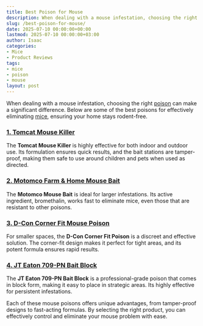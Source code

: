 ```yaml
---
title: Best Poison for Mouse
description: When dealing with a mouse infestation, choosing the right poison can make a significant difference. Below are some of the best poisons for effectively...
slug: /best-poison-for-mouse/
date: 2025-07-10 00:00:00+00:00
lastmod: 2025-07-10 00:00:00+03:00
author: Isaac
categories:
- Mice
- Product Reviews
tags:
- mice
- poison
- mouse
layout: post
---
```

When dealing with a mouse infestation, choosing the right [poison](https://pestpolicy.com/best-gopher-poison/) can make a significant difference. Below are some of the best poisons for effectively eliminating [mice](https://pestpolicy.com/how-much-is-an-exterminator-for-mice/), ensuring your home stays rodent-free.
### [1. Tomcat Mouse Killer](https://www.amazon.com/dp/B00J4LFSN4?tag=p-policy-20)
The
**Tomcat Mouse Killer**
is highly effective for both indoor and outdoor use. Its formulation ensures quick results, and the bait stations are tamper-proof, making them safe to use around children and pets when used as directed.
### [2. Motomco Farm & Home Mouse Bait](https://www.amazon.com/dp/B000J28JY0?tag=p-policy-20)
The
**Motomco Mouse Bait**
is ideal for larger infestations. Its active ingredient, bromethalin, works fast to eliminate mice, even those that are resistant to other poisons.
### [3. D-Con Corner Fit Mouse Poison](https://www.amazon.com/dp/B01IAPSPIC?tag=p-policy-20)
For smaller spaces, the
**D-Con Corner Fit Poison**
is a discreet and effective solution. The corner-fit design makes it perfect for tight areas, and its potent formula ensures rapid results.
### [4. JT Eaton 709-PN Bait Block](https://www.amazon.com/dp/B07VLRD8L2?tag=p-policy-20)
The
**JT Eaton 709-PN Bait Block**
is a professional-grade poison that comes in block form, making it easy to place in strategic areas. Its highly effective for persistent infestations.

Each of these mouse poisons offers unique advantages, from tamper-proof designs to fast-acting formulas. By selecting the right product, you can effectively control and eliminate your mouse problem with ease.